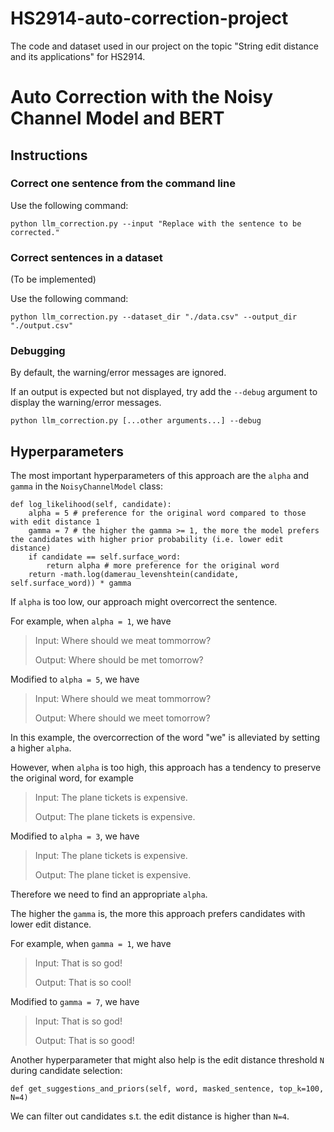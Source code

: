 # HS2914-auto-correction-project
The code and dataset used in our project on the topic "String edit distance and its applications" for HS2914. 

# Auto Correction with the Noisy Channel Model and BERT

## Instructions

### Correct one sentence from the command line

Use the following command: 

```python llm_correction.py --input "Replace with the sentence to be corrected."```

### Correct sentences in a dataset

(To be implemented)

Use the following command:

```python llm_correction.py --dataset_dir "./data.csv" --output_dir "./output.csv"```

### Debugging

By default, the warning/error messages are ignored. 

If an output is expected but not displayed, try add the ```--debug``` argument to display the warning/error messages.

```python llm_correction.py [...other arguments...] --debug```

## Hyperparameters

The most important hyperparameters of this approach are the ```alpha``` and ```gamma``` in the ```NoisyChannelModel``` class: 

```
def log_likelihood(self, candidate):
    alpha = 5 # preference for the original word compared to those with edit distance 1
    gamma = 7 # the higher the gamma >= 1, the more the model prefers the candidates with higher prior probability (i.e. lower edit distance)
    if candidate == self.surface_word:
        return alpha # more preference for the original word
    return -math.log(damerau_levenshtein(candidate, self.surface_word)) * gamma
```

If ```alpha``` is too low, our approach might overcorrect the sentence.

For example, when ```alpha = 1```, we have
> Input: Where should we meat tommorrow?
>
> Output: Where should be met tomorrow?

Modified to ```alpha = 5```, we have 
> Input: Where should we meat tommorrow?
>
> Output: Where should we meet tomorrow?

In this example, the overcorrection of the word "we" is alleviated by setting a higher ```alpha```. 

However, when ```alpha``` is too high, this approach has a tendency to preserve the original word, for example
> Input: The plane tickets is expensive.
>
> Output: The plane tickets is expensive.

Modified to ```alpha = 3```, we have
> Input: The plane tickets is expensive.
>
> Output: The plane ticket is expensive.

Therefore we need to find an appropriate ```alpha```.

The higher the ```gamma``` is, the more this approach prefers candidates with lower edit distance.

For example, when ```gamma = 1```, we have
> Input: That is so god!
>
> Output: That is so cool!

Modified to ```gamma = 7```, we have
> Input: That is so god!
>
> Output: That is so good!

Another hyperparameter that might also help is the edit distance threshold ```N``` during candidate selection: 

```
def get_suggestions_and_priors(self, word, masked_sentence, top_k=100, N=4)
```

We can filter out candidates s.t. the edit distance is higher than ```N=4```.



